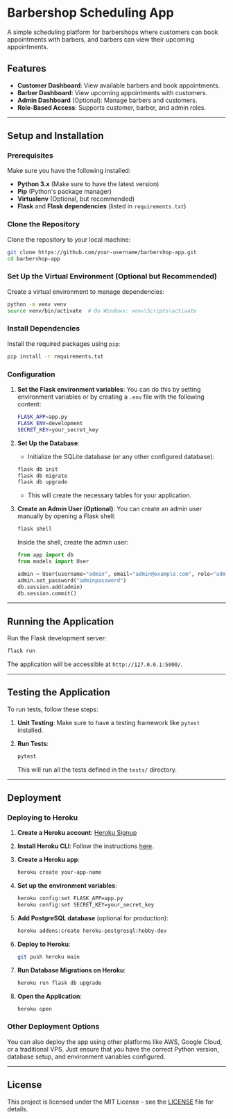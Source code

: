 
# Barbershop Scheduling App

A simple scheduling platform for barbershops where customers can book appointments with barbers, and barbers can view their upcoming appointments.

## Features

- **Customer Dashboard**: View available barbers and book appointments.
- **Barber Dashboard**: View upcoming appointments with customers.
- **Admin Dashboard** (Optional): Manage barbers and customers.
- **Role-Based Access**: Supports customer, barber, and admin roles.

---

## Setup and Installation

### Prerequisites

Make sure you have the following installed:

- **Python 3.x** (Make sure to have the latest version)
- **Pip** (Python's package manager)
- **Virtualenv** (Optional, but recommended)
- **Flask** and **Flask dependencies** (listed in `requirements.txt`)

### Clone the Repository

Clone the repository to your local machine:

```bash
git clone https://github.com/your-username/barbershop-app.git
cd barbershop-app
```

### Set Up the Virtual Environment (Optional but Recommended)

Create a virtual environment to manage dependencies:

```bash
python -m venv venv
source venv/bin/activate  # On Windows: venv\Scripts\activate
```

### Install Dependencies

Install the required packages using `pip`:

```bash
pip install -r requirements.txt
```

### Configuration

1. **Set the Flask environment variables**:
   You can do this by setting environment variables or by creating a `.env` file with the following content:

   ```bash
   FLASK_APP=app.py
   FLASK_ENV=development
   SECRET_KEY=your_secret_key
   ```

2. **Set Up the Database**:
   - Initialize the SQLite database (or any other configured database):
   
   ```bash
   flask db init
   flask db migrate
   flask db upgrade
   ```

   - This will create the necessary tables for your application.

3. **Create an Admin User (Optional)**:
   You can create an admin user manually by opening a Flask shell:

   ```bash
   flask shell
   ```

   Inside the shell, create the admin user:

   ```python
   from app import db
   from models import User

   admin = User(username="admin", email="admin@example.com", role="admin")
   admin.set_password("adminpassword")
   db.session.add(admin)
   db.session.commit()
   ```

---

## Running the Application

Run the Flask development server:

```bash
flask run
```

The application will be accessible at `http://127.0.0.1:5000/`.

---

## Testing the Application

To run tests, follow these steps:

1. **Unit Testing**: Make sure to have a testing framework like `pytest` installed.
2. **Run Tests**:
   
   ```bash
   pytest
   ```

   This will run all the tests defined in the `tests/` directory.

---

## Deployment

### Deploying to Heroku

1. **Create a Heroku account**: [Heroku Signup](https://signup.heroku.com/)

2. **Install Heroku CLI**: Follow the instructions [here](https://devcenter.heroku.com/articles/heroku-cli).

3. **Create a Heroku app**:

   ```bash
   heroku create your-app-name
   ```

4. **Set up the environment variables**:
   
   ```bash
   heroku config:set FLASK_APP=app.py
   heroku config:set SECRET_KEY=your_secret_key
   ```

5. **Add PostgreSQL database** (optional for production):

   ```bash
   heroku addons:create heroku-postgresql:hobby-dev
   ```

6. **Deploy to Heroku**:

   ```bash
   git push heroku main
   ```

7. **Run Database Migrations on Heroku**:

   ```bash
   heroku run flask db upgrade
   ```

8. **Open the Application**:

   ```bash
   heroku open
   ```

### Other Deployment Options

You can also deploy the app using other platforms like AWS, Google Cloud, or a traditional VPS. Just ensure that you have the correct Python version, database setup, and environment variables configured.

---

## License

This project is licensed under the MIT License - see the [LICENSE](LICENSE) file for details.

